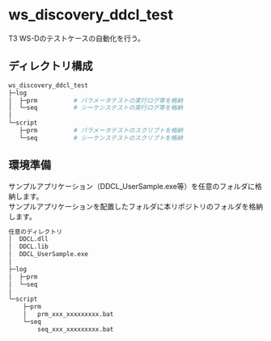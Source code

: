 # ws_discovery_ddcl_test
T3 WS-Dのテストケースの自動化を行う。

## ディレクトリ構成
```bash
ws_discovery_ddcl_test
├─log
│  ├─prm          # パラメータテストの実行ログ等を格納
│  └─seq          # シーケンステストの実行ログ等を格納
│
└─script
   ├─prm          # パラメータテストのスクリプトを格納
   └─seq          # シーケンステストのスクリプトを格納
```

## 環境準備
サンプルアプリケーション（DDCL_UserSample.exe等）を任意のフォルダに格納します。  
サンプルアプリケーションを配置したフォルダに本リポジトリのフォルダを格納します。

```bash
任意のディレクトリ
│  DDCL.dll
│  DDCL.lib
│  DDCL_UserSample.exe
│
├─log
│  ├─prm
│  └─seq
│
└─script
    ├─prm
    │   prm_xxx_xxxxxxxxx.bat
    └─seq
        seq_xxx_xxxxxxxxx.bat
```
